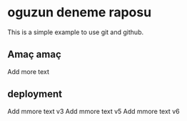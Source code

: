 # oguzun deneme raposu

This is a simple example to use git and github.

## Amaç amaç

Add more text

## deployment
Add mmore text v3
Add mmore text v5
Add mmore text v6
